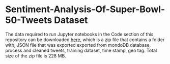 # Sentiment-Analysis-Of-Super-Bowl-50-Tweets Dataset

The data required to run Jupyter notebooks in the Code section of this repository can be downloaded [here](https://dl.dropboxusercontent.com/u/5666137/sb50/Data.zip), which is a zip file that contains a folder with, JSON file that was exported exported from mondoDB database, process and cleaned tweets, training dataset, time stamp, geo tag. Total size of the zip file is 228 MB.
